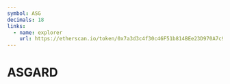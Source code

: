 ```yaml
---
symbol: ASG
decimals: 18
links:
  - name: explorer
    url: https://etherscan.io/token/0x7a3d3c4f30c46F51b814BEe23D970A7c9b757a32
---
```


# ASGARD
